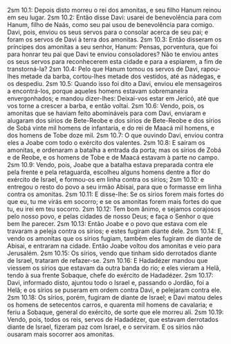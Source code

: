 2sm 10.1: Depois disto morreu o rei dos amonitas, e seu filho Hanum reinou em seu lugar.
2sm 10.2: Então disse Davi: usarei de benevolência para com Hanum, filho de Naás, como seu pai usou de benevolência para comigo. Davi, pois, enviou os seus servos para o consolar acerca de seu pai; e foram os servos de Davi à terra dos amonitas.
2sm 10.3: Então disseram os príncipes dos amonitas a seu senhor, Hanum: Pensas, porventura, que foi para honrar teu pai que Davi te enviou consoladores? Não te enviou antes os seus servos para reconhecerem esta cidade e para a espiarem, a fim de transtorná-la?
2sm 10.4: Pelo que Hanum tomou os servos de Davi, rapou-lhes metade da barba, cortou-lhes metade dos vestidos, até as nádegas, e os despediu.
2sm 10.5: Quando isso foi dito a Davi, enviou ele mensageiros a encontrá-los, porque aqueles homens estavam sobremaneira envergonhados; e mandou dizer-lhes: Deixai-vos estar em Jericó, até que vos torne a crescer a barba, e então voltai.
2sm 10.6: Vendo, pois, os amonitas que se haviam feito abomináveis para com Davi, enviaram e alugaram dos sírios de Bete-Reobe e dos sírios de Bete-Reobe e dos sírios de Sobá vinte mil homens de infantaria, e do rei de Maacá mil homens, e dos homens de Tobe doze mil.
2sm 10.7: O que ouvindo Davi, enviou contra eles a Joabe com todo o exército dos valentes.
2sm 10.8: E saíram os amonitas, e ordenaram a batalha a entrada da porta; mas os sírios de Zobá e de Reobe, e os homens de Tobe e de Maacá estavam à parte no campo.
2sm 10.9: Vendo, pois, Joabe que a batalha estava preparada contra ele pela frente e pela retaguarda, escolheu alguns homens dentre a flor do exército de Israel, e formou-os em linha contra os sírios;
2sm 10.10: e entregou o resto do povo a seu irmão Abisai, para que o formasse em linha contra os amonitas.
2sm 10.11: E disse-lhe: Se os sírios forem mais fortes do que eu, tu me virás em socorro; e se os amonitas forem mais fortes do que tu, eu irei em teu socorro.
2sm 10.12: Tem bom ânimo, e sejamos corajosos pelo nosso povo, e pelas cidades de nosso Deus; e faça o Senhor o que bem lhe parecer.
2sm 10.13: Então Joabe e o povo que estava com ele travaram a peleja contra os sírios; e estes fugiram diante dele.
2sm 10.14: E, vendo os amonitas que os sírios fugiam, também eles fugiram de diante de Abisai, e entraram na cidade. Então Joabe voltou dos amonitas e veio para Jerusalém.
2sm 10.15: Os sírios, vendo que tinham sido derrotados diante de Israel, trataram de refazer-se.
2sm 10.16: E Hadadézer mandou que viessem os sírios que estavam da outra banda do rio; e eles vieram a Helã, tendo à sua frente Sobaque, chefe do exército de Hadadézer.
2sm 10.17: Davi, informado disto, ajuntou todo o Israel e, passando o Jordão, foi a Helã; e os sírios se puseram em ordem contra Davi, e pelejaram contra ele.
2sm 10.18: Os sírios, porém, fugiram de diante de Israel; e Davi matou deles os homens de setecentos carros, e quarenta mil homens de cavalaria; e feriu a Sobaque, general do exército, de sorte que ele morreu ali.
2sm 10.19: Vendo, pois, todos os reis, servos de Hadadézer, que estavam derrotados diante de Israel, fizeram paz com Israel, e o serviram. E os sírios não ousaram mais socorrer aos amonitas.

